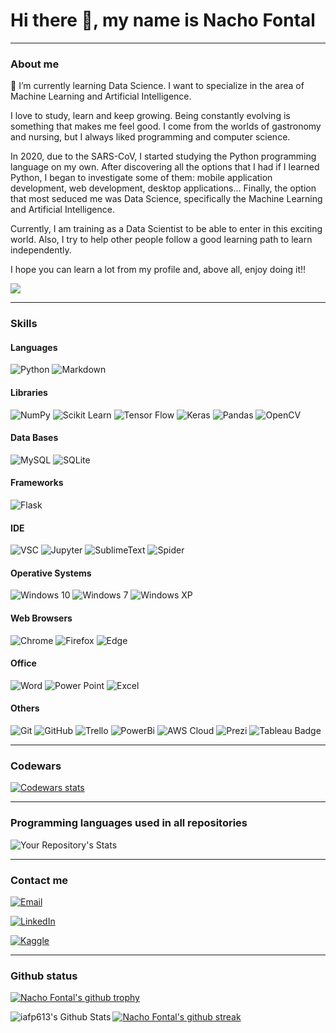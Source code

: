 # Hi there 👋, my name is Nacho Fontal

---
### About me

🌱 I’m currently learning Data Science. I want to specialize in the area of Machine Learning and Artificial Intelligence.

I love to study, learn and keep growing. Being constantly evolving is something that makes me feel good. I come from the worlds of gastronomy and nursing, but I always liked programming and computer science.

In 2020, due to the SARS-CoV, I started studying the Python programming language on my own.
After discovering all the options that I had if I learned Python, I began to investigate some of them: mobile application development, web development, desktop applications... Finally, the option that most seduced me was Data Science, specifically the Machine Learning and Artificial Intelligence.

Currently, I am training as a Data Scientist to be able to enter in this exciting world. Also, I try to help other people follow a good learning path to learn independently.

I hope you can learn a lot from my profile and, above all, enjoy doing it!!

<img src="https://komarev.com/ghpvc/?username=iafp613"/>

---
### Skills


#### Languages

![Python](https://img.shields.io/badge/python-306998?style=for-the-badge&logo=python&logoColor=306998&labelColor=FFD43B)
![Markdown](https://img.shields.io/badge/Markdown-000000?style=for-the-badge&logo=markdown&logoColor=white)

#### Libraries
![NumPy](https://img.shields.io/badge/numpy-%23013243.svg?style=for-the-badge&logo=numpy&logoColor=white)
![Scikit Learn](https://img.shields.io/badge/scikit_learn-F7931E?style=for-the-badge&logo=scikit-learn&logoColor=white)
![Tensor Flow](https://img.shields.io/badge/TensorFlow-FF6F00?style=for-the-badge&logo=TensorFlow&logoColor=white)
![Keras](https://img.shields.io/badge/Keras-D00000?style=for-the-badge&logo=Keras&logoColor=white)
![Pandas](https://img.shields.io/badge/pandas-%23150458.svg?style=for-the-badge&logo=pandas&logoColor=white)
![OpenCV](https://img.shields.io/badge/OpenCV-27338e?style=for-the-badge&logo=OpenCV&logoColor=white)

#### Data Bases
![MySQL](https://img.shields.io/badge/MySQL-00000F?style=for-the-badge&logo=mysql&logoColor=white)
![SQLite](https://img.shields.io/badge/SQLite-07405E?style=for-the-badge&logo=sqlite&logoColor=white)

#### Frameworks
![Flask](https://img.shields.io/badge/Flask-000000?style=for-the-badge&logo=flask&logoColor=white)

#### IDE
![VSC](https://img.shields.io/badge/Visual_Studio_Code-0078D4?style=for-the-badge&logo=visual%20studio%20code&logoColor=white)
![Jupyter](https://img.shields.io/badge/Jupyter-F37626.svg?&style=for-the-badge&logo=Jupyter&logoColor=white)
![SublimeText](https://img.shields.io/badge/sublime_text-%23575757.svg?&style=for-the-badge&logo=sublime-text&logoColor=important)
![Spider](https://img.shields.io/badge/Spyder-838485?style=for-the-badge&logo=spyder%20ide&logoColor=maroon)

#### Operative Systems
![Windows 10](https://img.shields.io/badge/Windows_10-0078D6?style=for-the-badge&logo=windows&logoColor=white)
![Windows 7](https://img.shields.io/badge/Windows_7-003399?style=for-the-badge&logo=windows-xp&logoColor=white)
![Windows XP](https://img.shields.io/badge/Windows_XP-008080?style=for-the-badge&logo=windows-xp&logoColor=white)

#### Web Browsers
![Chrome](https://img.shields.io/badge/Google_chrome-4285F4?style=for-the-badge&logo=Google-chrome&logoColor=white)
![Firefox](https://img.shields.io/badge/Firefox_Browser-FF7139?style=for-the-badge&logo=Firefox-Browser&logoColor=white)
![Edge](https://img.shields.io/badge/Microsoft_Edge-0078D7?style=for-the-badge&logo=Microsoft-edge&logoColor=white)

#### Office
![Word](https://img.shields.io/badge/Microsoft_Word-2B579A?style=for-the-badge&logo=microsoft-word&logoColor=white)
![Power Point](https://img.shields.io/badge/Microsoft_PowerPoint-B7472A?style=for-the-badge&logo=microsoft-powerpoint&logoColor=white)
![Excel](https://img.shields.io/badge/Microsoft_Excel-217346?style=for-the-badge&logo=microsoft-excel&logoColor=white)

#### Others

![Git](https://img.shields.io/badge/Git-F05032?style=for-the-badge&logo=git&logoColor=white)
![GitHub](https://img.shields.io/badge/github-%23121011.svg?style=for-the-badge&logo=github&logoColor=white)
![Trello](https://img.shields.io/badge/Trello-%23026AA7.svg?style=for-the-badge&logo=Trello&logoColor=white)
![PowerBi](https://img.shields.io/badge/PowerBI-F2C811?style=for-the-badge&logo=Power%20BI&logoColor=white)
![AWS Cloud](https://img.shields.io/badge/Amazon_AWS-232F3E?style=for-the-badge&logo=amazon-aws&logoColor=white)
![Prezi](https://img.shields.io/badge/Prezi-%23000000.svg?style=for-the-badge&logo=Prezi&logoColor=white)
![Tableau Badge](https://img.shields.io/badge/Tableau-E97627?style=for-the-badge&logo=tableau&logoColor=white)

---
### Codewars

[![Codewars stats](https://www.codewars.com/users/iafp613/badges/large)](https://www.codewars.com/users/iafp613)

---
### Programming languages used in all repositories

![Your Repository's Stats](https://github-readme-stats.vercel.app/api/top-langs/?username=iafp613&theme=blue-green)

---
### Contact me

[![Email](https://img.shields.io/badge/iafp613@gmail.com-my_personal_email-EA4335?style=for-the-badge&logo=gmail&logoColor=BB001B&labelColor=FBBC05)](mailto:iafp613@gmail.com)

[![LinkedIn](https://img.shields.io/badge/LinkedIn-0077B5?style=for-the-badge&logo=linkedin&logoColor=white)](https://www.linkedin.com/in/iafp/)

[![Kaggle](https://img.shields.io/badge/Kaggle-20BEFF?style=for-the-badge&logo=Kaggle&logoColor=white)](https://www.kaggle.com/ignacioafontalpatac/)

---
### Github status

[![Nacho Fontal's github trophy](https://github-profile-trophy.vercel.app/?username=iafp613&row=1)](https://github.com/iafp613/github-profile-trophy)


<img align="left" alt="iafp613's Github Stats" src="https://github-readme-stats.vercel.app/api?username=iafp613&show_icons=true&hide_border=true" />

[![Nacho Fontal's github streak](https://github-readme-streak-stats.herokuapp.com/?user=iafp613&theme=blue-green)](https://github.com/iafp613/github-readme-streak-stats)

